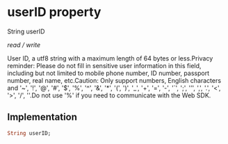 


# userID property







String userID
  
_<span class="feature">read / write</span>_



<p>User ID, a utf8 string with a maximum length of 64 bytes or less.Privacy reminder: Please do not fill in sensitive user information in this field, including but not limited to mobile phone number, ID number, passport number, real name, etc.Caution: Only support numbers, English characters and '~', '!', '@', '#', '$', '%', '^', '&amp;', '*', '(', ')', '_', '+', '=', '-', '`', ';', '’', ',', '.', '&lt;', '&gt;', '/', ''.Do not use '%' if you need to communicate with the Web SDK.</p>



## Implementation

```dart
String userID;
```








